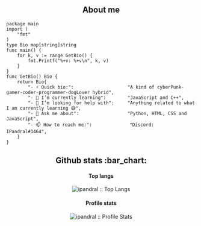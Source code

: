 <h2 align="center">About me</h2>

```golang
package main
import (
	"fmt"
)
type Bio map[string]string
func main() {
	for k, v := range GetBio() {
		fmt.Printf("%+v: %+v\n", k, v)
	}
}
func GetBio() Bio {
	return Bio{
		"- ⚡ Quick bio:":                    "A kind of cyberPunk-gamer-coder-programmer-dogLover hybrid",
		"- 🌱 I’m currently learning":        "JavaScript and C++",
		"- 🤔 I’m looking for help with":     "Anything related to what I am currently learning 😅",
		"- 💬 Ask me about":                  "Python, HTML, CSS and JavaScript",
		"- 📫 How to reach me:":              "Discord: IPandral#1464",
	}
}
```
<h2 align="center">Github stats :bar_chart:</h2>

<h4 align="center">Top langs</h4>

<p align="center"><img src="https://github-readme-stats.vercel.app/api/top-langs/?username=ipandral&langs_count=10&theme=tokyonight&layout=compact" alt="ipandral :: Top Langs" /></p>

<h4 align="center">Profile stats</h4>

<p align="center"><img src="https://github-readme-stats.vercel.app/api?username=ipandral&show_icons=true&theme=synthwave" alt="ipandral :: Profile Stats" /></p>

